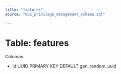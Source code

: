 ```yaml
---
title: "features"
source: "002_privilege_management_schema.sql"

---
```


# Table: features

Columns:

- id UUID PRIMARY KEY DEFAULT gen_random_uuid
